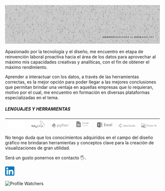 <div id="header" align="center">
  <img src="https://github.com/wmk3com/wmk3com/blob/main/header.jpg"/>
</div>
 
 <p></p>
  
<p> 
Apasionado por la tecnología y el diseño, me encuentro en etapa de reinvención laboral proactiva hacia el área de los datos para aprovechar al máximo mis capacidades creativas y analíticas, con el fin de obtener el máximo rendimiento.

Aprender a interactuar con los datos, a través de las herramientas correctas, es la mejor opción para poder llegar a las mejores conclusiones que permitan brindar una ventaja en aquellas empresas que lo requieran, motivo por el cual, me encuentro en formación en diversas plataformas especializadas en el tema.
</p>

##### LENGUAJES Y HERRAMIENTAS
  <img width="100%" src="https://github.com/wmk3com/wmk3com/blob/main/github.png"/> | <img width="100%" src="https://github.com/wmk3com/wmk3com/blob/main/mysql.png"/> |  <img width="100%" src="https://github.com/wmk3com/wmk3com/blob/main/python.png"/> | <img width="100%" src="https://github.com/wmk3com/wmk3com/blob/main/sheets.png"/> |  <img width="100%" src="https://github.com/wmk3com/wmk3com/blob/main/excel.png"/> | <img width="100%" src="https://github.com/wmk3com/wmk3com/blob/main/datastudio.png"/>  | <img width="100%" src="https://github.com/wmk3com/wmk3com/blob/main/powerbi.png"/>
  --|--|--|--|--|--|--


No tengo duda que los conocimientos adquiridos en el campo del diseño gráfico me brindaran herramientas y conceptos clave para la creación de visualizaciones de gran utilidad.

Será un gusto ponernos en contacto  :raised_hand_with_fingers_splayed:.	

[<img src="linkedin.png" width="30"/>](https://linkedin.com/in/wmk3com)


![Profile Watchers](https://img.shields.io/github/watchers/wmk3com/wmk3com?label=Profile%20Watchers&style=social)
